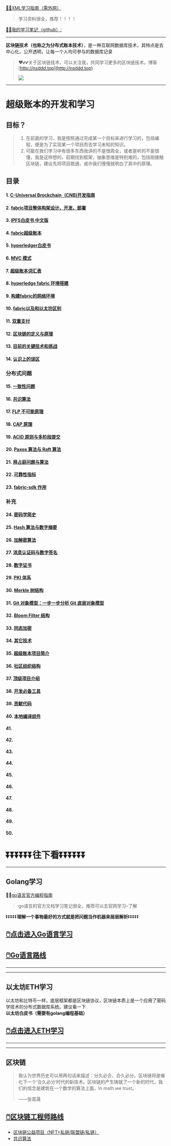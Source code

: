 [😶‍🌫️XML学习指南（需外网）](https://www.w3schools.com/xml/default.asp)

>   学习资料很全，推荐！！！！

[😶‍🌫️我的学习笔记（github）:](https://github.com/3293172751/golang-rearn)

---

**区块链技术（也称之为分布式账本技术）**，是一种互联网数据库技术，其特点是去中心化，公开透明，让每一个人均可参与的数据库记录

>   ❤️💕💕关于区块链技术，可以关注我，共同学习更多的区块链技术。博客[http://nsddd.top](http://nsddd.top)
>
>   <a href="https://wakatime.com/@3293172751/projects/hngzsvjxqc?start=2022-03-30&end=2022-04-05" title="我的区块链代码时长"> <img src="https://wakatime.com/badge/user/c445b3c6-a2bc-43a2-a24a-0828a17244b4/project/79cf7f10-4f61-42b7-92a8-dfc71cb99f4c.svg"> </a>

---

# 超级账本的开发和学习



## 目标？

> 1. 在前面的学习，我是按照通过完成某一个目标来进行学习的，包括编程，便是为了实现某一个项目而去学习未知的知识。
> 2. 可能在我们学习中有很多东西我讲的不是很周全，或者是听的不是很懂，我是这样想的，前期找到框架，抽象思维是特别难的，包括刚接触区块链，建议先将项目跑通，或许我们慢慢就明白了其中的原理。

## 目录

#### 1. [C-Universal Brockchain（CNB)开发指南](markdown/1.md)

#### 2. [fabric项目整体构架设计、开发、部署](markdown/2.md)

#### 3. [IPFS白皮书 中文版](markdown/3.md)

#### 4. [fabric超级账本](markdown/4.md)

#### 5. [hyperledger白皮书](markdown/5.md)

#### 6. [MVC 模式](markdown/6.md)

#### 7. [超级账本词汇表](markdown/7.md)

#### 8. [hyperledge fabric 环境搭建](markdown/8.md)

#### 9. [构建fabric的网络环境](markdown/9.md)

#### 10. [fabric以及和以太坊区别](markdown/10.md)

#### 11. [双重支付](markdown/11.md)

#### 12. [区块链的定义与原理](markdown/12.md)

#### 13. [目前的关键技术和挑战](markdown/13.md)

#### 14. [认识上的误区](markdown/14.md)

### 分布式问题

#### 15. [一致性问题](markdown/15.md)

#### 16. [共识算法](markdown/16.md)

#### 17. [FLP 不可能原理](markdown/17.md)

#### 18. [CAP 原理](markdown/18.md)

#### 19. [ACID 原则与多阶段提交](markdown/19.md)

#### 20. [Paxos 算法与 Raft 算法](markdown/20.md)

#### 21. [拜占庭问题与算法](markdown/21.md)

#### 22. [可靠性指标](markdown/22.md)

#### 23. [fabric-sdk 作用](markdown/23.md)

### 补充

#### 24. [密码学简史](markdown/24.md)

#### 25. [Hash 算法与数字摘要](markdown/25.md)

#### 26. [加解密算法](markdown/26.md)

#### 27. [消息认证码与数字签名](markdown/27.md)

#### 28. [数字证书](markdown/28.md)

#### 29. [PKI 体系](markdown/29.md)

#### 30. [Merkle 树结构](markdown/30.md)

#### 31. [Git 对象模型：一步一步分析 Git 底层对象模型](markdown/31.md)

#### 32. [Bloom Filter 结构](markdown/32.md)

#### 33. [同态加密](markdown/33.md)

#### 34. [其它技术](markdown/34.md)

#### 35. [超级账本项目简介](markdown/35.md)

#### 36. [社区组织结构](markdown/36.md)

#### 37. [顶级项目介绍](markdown/37.md)

#### 38. [开发必备工具](markdown/38.md)

#### 39. [贡献代码](markdown/39.md)

#### 40. [本地编译组件](markdown/40.md)

#### 41. [](markdown/41.md)

#### 42. [](markdown/42.md)

#### 43. [](markdown/43.md)

#### 44. [](markdown/44.md)

#### 45. [](markdown/45.md)

#### 46. [](markdown/46.md)

#### 47. [](markdown/47.md)

#### 48. [](markdown/48.md)

#### 49. [](markdown/49.md)

#### 50. [](markdown/50.md)



# ⏬⏬⏬⏬⏬⏬**往下看**⏬⏬⏬⏬⏬⏬

----

## Golang学习

😶‍🌫️[go语言官方编程指南](markdown/https://golang.org/#)

> go语言的官方文档学习笔记很全，推荐可以去官网学习–了解

⏬⏬⏬⏬⏬**理解一个事物最好的方式就是把问题当作机器来层层解析**⏬⏬⏬⏬⏬

## [🖱️点击进入Go语言学习](markdown/https://github.com/3293172751/Block_Chain/blob/master/TOC.md)

## [🖱️Go语言路线](markdown/https://github.com/3293172751/Block_Chain/blob/master/go_route.md)

------

------

## 以太坊ETH学习

以太坊和比特币一样，底层框架都是区块链协议，区块链本质上是一个应用了密码学技术的分布式数据库系统。建议看一下**以太坊白皮书（需要有golang编程基础）**

##  [🖱️点击进入ETH学习](markdown/https://github.com/3293172751/Block_Chain/blob/master/eth/TOC.md)

------

------

## 区块链

> 我认为世界历史可以用两句话来描述：分久必合，合久必分。区块链将是催化下一个‘合久必分’时代的新技术。区块链的产生铸就了一个新的时代，我们的信念是建筑在一个数学的算法上面，In math we trust。
>
>  ——张首晟

## [🖱️区块链工程师路线](markdown/https://github.com/3293172751/Block_Chain/blob/master/route.md)

- [区块链公益项目（NFT+私链/联盟链/私链）](markdown/https://github.com/3293172751/Block_Chain/blob/master/区块链公益项目)
- [共识算法](markdown/https://github.com/3293172751/Block_Chain/blob/master/blockchain/README.md)